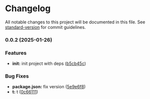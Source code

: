# Changelog

All notable changes to this project will be documented in this file. See [standard-version](https://github.com/conventional-changelog/standard-version) for commit guidelines.

### 0.0.2 (2025-01-26)


### Features

* **init:** init project with deps ([b5cb45c](https://github.com/Waveeeeeeeeeeeeeeeeeeeeeeeeeeeee/Wave/commit/b5cb45cc498b91cef709638bdb28acb7d9a7b7b4))


### Bug Fixes

* **package.json:** fix version ([5e9e6f8](https://github.com/Waveeeeeeeeeeeeeeeeeeeeeeeeeeeee/Wave/commit/5e9e6f8944058f0e834da4a5b7c720783f0a560a))
* **t:** t ([0c66111](https://github.com/Waveeeeeeeeeeeeeeeeeeeeeeeeeeeee/Wave/commit/0c66111baef6f2bd14c292e6d7f6659b8d5d688d))
